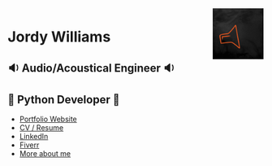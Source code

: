 <!-- To appear on profile -->
<img align='right' src='https://raw.githubusercontent.com/jordyjwilliams/jordyjwilliams/master/assets/speaker.gif' width='100"'>

# Jordy Williams
## 🔉 Audio/Acoustical Engineer 🔉
## 🐍 Python Developer 🐍

* [Portfolio Website](https://jordyjwilliams.github.io)
* [CV / Resume](https://jordyjwilliams.github.io/assets/files/Jordan_Williams_CV.pdf)
* [LinkedIn](http://linkedin.com/in/jordyjwilliams)
* [Fiverr](https://fiverr.com/jordyjwilliams)
* [More about me](https://jordyjwilliams.github.io/about) 

<br>
<!-- [![github_stats](https://github-readme-stats.vercel.app/api?username=jordyjwilliams&count_private=true&theme=synthwave&show_icons=true)](https://github.com/jordyjwilliams) | [![top_langs](https://github-readme-stats.vercel.app/api/top-langs/?username=jordyjwilliams&layout=compact&theme=synthwave)](https://github.com/jordyjwilliams) -->
